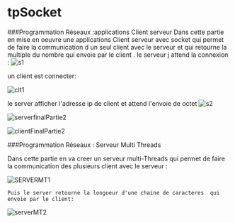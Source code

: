 # tpSocket
###Programmation Réseaux :applications Client serveur
  Dans cette partie en mise en oeuvre une applications Client serveur avec socket qui permet de faire la communication  d un seul client avec le serveur et qui retourne     la multiple du nombre qui envoie par le client .
  le serveur j attend la connexion :
 ![s1](https://user-images.githubusercontent.com/102295113/160003072-090b4e57-9677-4dc5-aa34-1e364d3f9799.png)

  un client est connecter:
  
 ![clt1](https://user-images.githubusercontent.com/102295113/160003280-7b4324cf-981f-430e-a052-71fc32f7e8ea.png)


   le server afficher l'adresse ip de client et attend l'envoie de octet
  ![s2](https://user-images.githubusercontent.com/102295113/160004532-7f19abd0-e4e1-46d8-8200-81050c788b6a.png)

  ![serverfinalPartie2](https://user-images.githubusercontent.com/102295113/160004610-58100cac-b82c-4571-a3f6-4cfd1f4085f5.png)
   
  ![clientFinalPartie2](https://user-images.githubusercontent.com/102295113/160004814-ada49bfd-9188-466d-9a45-23095f3e5294.png)

 
 
 
 
 
###Programmation Réseaux :  Serveur Multi Threads

 Dans cette partie en va creer  un serveur multi-Threads qui permet de faire la communication des plusieurs client avec le serveur :
 
 ![SERVERMT1](https://user-images.githubusercontent.com/102295113/160005921-3f7800a9-01c7-4ae5-b39e-d2f5dec26eb4.png)

 
    Puis le server retourne la longueur d'une chaine de caracteres  qui envoie par le client:
    
   ![serverMT2](https://user-images.githubusercontent.com/102295113/160004931-b0c99a1b-f7cb-4564-95b3-9303b6229bba.png)

     
     


